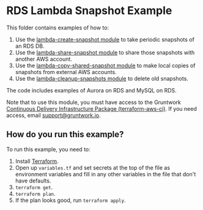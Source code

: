 # RDS Lambda Snapshot Example

This folder contains examples of how to:
 
1. Use the [lambda-create-snapshot module](/modules/lambda-create-snapshot) to take periodic snapshots of an RDS DB.
1. Use the [lambda-share-snapshot module](/modules/lambda-share-snapshot) to share those snapshots with another AWS 
   account.
1. Use the [lambda-copy-shared-snapshot module](/modules/lambda-copy-shared-snapshot) to make local copies of 
   snapshots from external AWS accounts.
1. Use the [lambda-cleanup-snapshots module](/modules/lambda-share-snapshot) to delete old snapshots.

The code includes examples of Aurora on RDS and MySQL on RDS. 

Note that to use this module, you must have access to the Gruntwork [Continuous Delivery Infrastructure Package 
(terraform-aws-ci)](https://github.com/gruntwork-io/terraform-aws-ci). If you need access, email support@gruntwork.io.




## How do you run this example?

To run this example, you need to:

1. Install [Terraform](https://www.terraform.io/).
1. Open up `variables.tf` and set secrets at the top of the file as environment variables and fill in any other variables in
   the file that don't have defaults. 
1. `terraform get`.
1. `terraform plan`.
1. If the plan looks good, run `terraform apply`.

